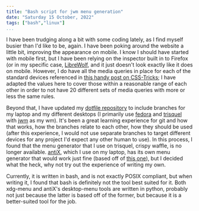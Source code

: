 ```yaml
---
title: "Bash script for jwm menu generation"
date: "Saturday 15 October, 2022"
tags: ["bash","linux"]
...
```


I have been trudging along a bit with some coding lately, as I find myself busier than I'd like to be, again. I have been poking around the website a little bit, improving the appearance on mobile. I know I should have started with mobile first, but I have been relying on the inspector built in to Firefox (or in my specific case, [LibreWolf](https://librewolf.net), and it just doesn't look exactly like it does on mobile. However, I do have all the media queries in place for each of the standard devices referenced in [this handy post on CSS-Tricks](https://css-tricks.com/snippets/css/media-queries-for-standard-devices/); I have adapted the values here to cover those within a reasonable range of each other in order to not have 20 different sets of media queries with more or less the same rules.

Beyond that, I have updated my [dotfile repository](https://github.com/dzpwl/doot) to include branches for my laptop and my different desktops (I primarily use [fedora](https://getfedora.org) and [trisquel](https://trisquel.info/) with [jwm](https://joewing.net/projects/jwm/) as my wm). It's been a great learning experience for git and how that works, how the branches relate to each other, how they should be used (after this experience, I would not use separate branches to target different devices for any project I'd expect any other human to use). In this process, I found that the menu generator that I use on trisquel, crispy waffle, is no longer available. [antiX](https://antixlinux.com/), which I use on my laptop, has its own menu generator that would work just fine  (based off of [this one](http://xdg-menu.sourceforge.net/)), but I decided what the heck, why not try out the experience of writing my own.

Currently, it is written in bash, and is not exactly POSIX compliant, but when writing it, I found that bash is definitely not the tool best suited for it. Both xdg-menu and antiX's desktop-menu tools are written in python, probably not just because the latter is based off of the former, but because it is a better-suited tool for the job. 
